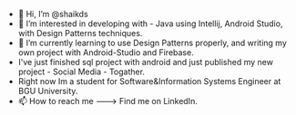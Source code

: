 - 👋 Hi, I’m @shaikds
- 👀 I’m interested in developing with - Java using Intellij, Android Studio, with Design Patterns techniques.
- 🌱 I’m currently learning to use Design Patterns properly, and writing my own project with Android-Studio and Firebase.
- I've just finished sql project with android and just published my new project - Social Media - Togather.
- Right now Im a student for Software&Information Systems Engineer at BGU University.
- 📫 How to reach me ---> Find me on LinkedIn.

<!---
shaikarnirodasilva/shaikarnirodasilva is a ✨ special ✨ repository because its `README.md` (this file) appears on your GitHub profile.
You can click the Preview link to take a look at your changes.
--->
